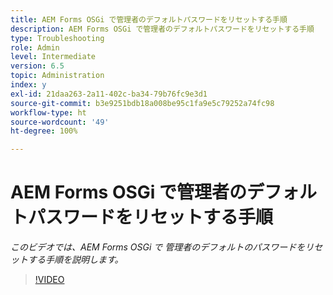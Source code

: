 ```yaml
---
title: AEM Forms OSGi で管理者のデフォルトパスワードをリセットする手順
description: AEM Forms OSGi で管理者のデフォルトパスワードをリセットする手順
type: Troubleshooting
role: Admin
level: Intermediate
version: 6.5
topic: Administration
index: y
exl-id: 21daa263-2a11-402c-ba34-79b76fc9e3d1
source-git-commit: b3e9251bdb18a008be95c1fa9e5c79252a74fc98
workflow-type: ht
source-wordcount: '49'
ht-degree: 100%

---
```


# AEM Forms OSGi で管理者のデフォルトパスワードをリセットする手順

*このビデオでは、AEM Forms OSGi で 管理者のデフォルトのパスワードをリセットする手順を説明します。*

>[!VIDEO](https://video.tv.adobe.com/v/335542?quality=12&learn=on)
